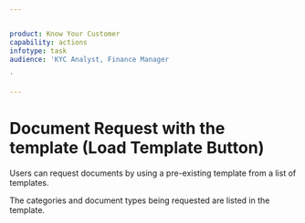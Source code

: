 ```yaml
---


product: Know Your Customer
capability: actions
infotype: task
audience: 'KYC Analyst, Finance Manager
'

---
```



# Document Request with the template \(Load Template Button\)


Users can request documents by using a pre-existing template from a list of templates.


The categories and document types being requested are listed in the template.

<!--stackedit_data:
eyJoaXN0b3J5IjpbLTE1ODU3NjA3ODddfQ==
-->